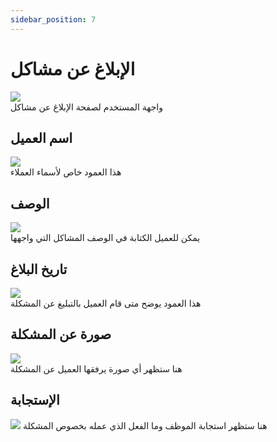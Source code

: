 ```yaml
---
sidebar_position: 7
---
```

# الإبلاغ عن مشاكل

<img src="../img/reportproblems/reportedProblem1.png"/>
<br/>
واجهة المستخدم لصفحة الإبلاغ عن مشاكل

## اسم العميل
<img src="../img/reportproblems/reportedProblem3.png"/>
<br/>
هذا العمود خاص لأسماء العملاء

## الوصف
<img src="../img/reportproblems/reportedProblem4.png"/>
<br/>
يمكن للعميل الكتابة في الوصف المشاكل التي واجهها  

## تاريخ البلاغ
<img src="../img/reportproblems/reportedProblem5.png"/>
<br/>
هذا العمود يوضح متى قام العميل بالتبليغ عن المشكلة

## صورة عن المشكلة
<img src="../img/reportproblems/reportedProblem6.png"/>
<br/>
هنا ستظهر أي صورة يرفقها العميل عن المشكلة


## الإستجابة
<img src="../img/reportproblems/reportedProblem7.png"/>
هنا ستظهر استجابة الموظف وما الفعل الذي عمله بخصوص المشكلة
